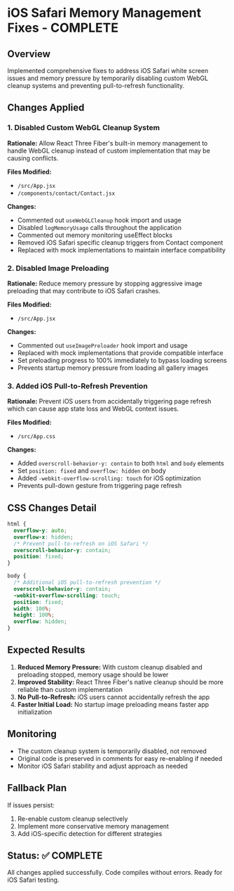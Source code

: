 # iOS Safari Memory Management Fixes - COMPLETE

## Overview

Implemented comprehensive fixes to address iOS Safari white screen issues and memory pressure by temporarily disabling custom WebGL cleanup systems and preventing pull-to-refresh functionality.

## Changes Applied

### 1. Disabled Custom WebGL Cleanup System

**Rationale:** Allow React Three Fiber's built-in memory management to handle WebGL cleanup instead of custom implementation that may be causing conflicts.

**Files Modified:**

- `/src/App.jsx`
- `/components/contact/Contact.jsx`

**Changes:**

- Commented out `useWebGLCleanup` hook import and usage
- Disabled `logMemoryUsage` calls throughout the application
- Commented out memory monitoring useEffect blocks
- Removed iOS Safari specific cleanup triggers from Contact component
- Replaced with mock implementations to maintain interface compatibility

### 2. Disabled Image Preloading

**Rationale:** Reduce memory pressure by stopping aggressive image preloading that may contribute to iOS Safari crashes.

**Files Modified:**

- `/src/App.jsx`

**Changes:**

- Commented out `useImagePreloader` hook import and usage
- Replaced with mock implementations that provide compatible interface
- Set preloading progress to 100% immediately to bypass loading screens
- Prevents startup memory pressure from loading all gallery images

### 3. Added iOS Pull-to-Refresh Prevention

**Rationale:** Prevent iOS users from accidentally triggering page refresh which can cause app state loss and WebGL context issues.

**Files Modified:**

- `/src/App.css`

**Changes:**

- Added `overscroll-behavior-y: contain` to both `html` and `body` elements
- Set `position: fixed` and `overflow: hidden` on body
- Added `-webkit-overflow-scrolling: touch` for iOS optimization
- Prevents pull-down gesture from triggering page refresh

## CSS Changes Detail

```css
html {
  overflow-y: auto;
  overflow-x: hidden;
  /* Prevent pull-to-refresh on iOS Safari */
  overscroll-behavior-y: contain;
  position: fixed;
}

body {
  /* Additional iOS pull-to-refresh prevention */
  overscroll-behavior-y: contain;
  -webkit-overflow-scrolling: touch;
  position: fixed;
  width: 100%;
  height: 100%;
  overflow: hidden;
}
```

## Expected Results

1. **Reduced Memory Pressure:** With custom cleanup disabled and preloading stopped, memory usage should be lower
2. **Improved Stability:** React Three Fiber's native cleanup should be more reliable than custom implementation
3. **No Pull-to-Refresh:** iOS users cannot accidentally refresh the app
4. **Faster Initial Load:** No startup image preloading means faster app initialization

## Monitoring

- The custom cleanup system is temporarily disabled, not removed
- Original code is preserved in comments for easy re-enabling if needed
- Monitor iOS Safari stability and adjust approach as needed

## Fallback Plan

If issues persist:

1. Re-enable custom cleanup selectively
2. Implement more conservative memory management
3. Add iOS-specific detection for different strategies

## Status: ✅ COMPLETE

All changes applied successfully. Code compiles without errors. Ready for iOS Safari testing.
